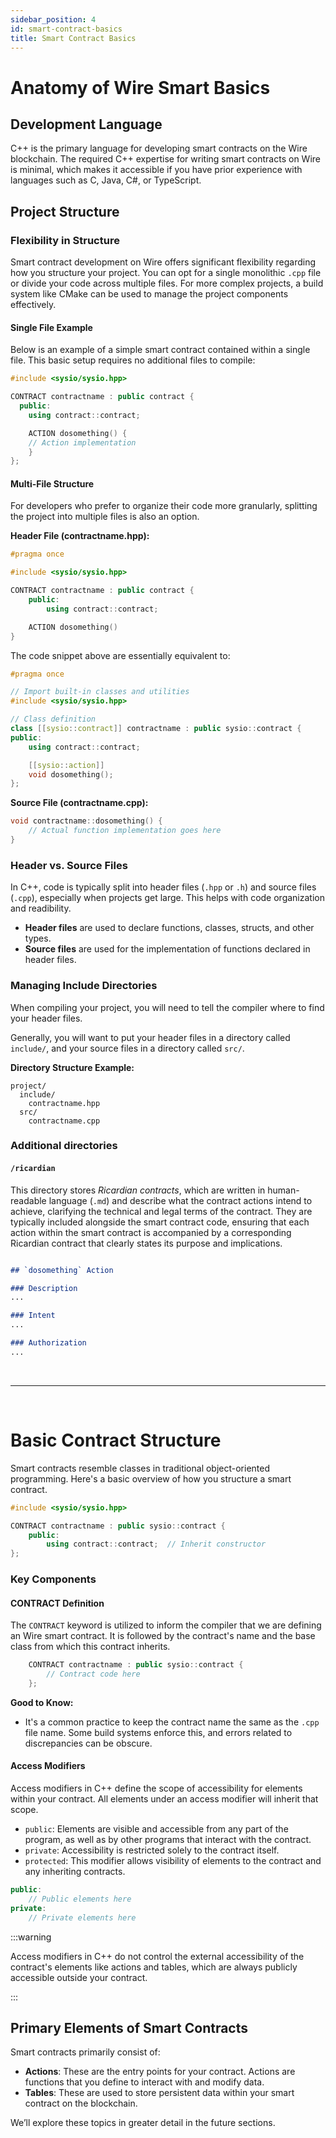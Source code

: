 ```yaml
---
sidebar_position: 4
id: smart-contract-basics
title: Smart Contract Basics
---
```



# Anatomy of Wire Smart Basics

## Development Language

C++ is the primary language for developing smart contracts on the Wire blockchain. The required C++ expertise for writing smart contracts on Wire is minimal, which makes it accessible if you have prior experience with languages such as C, Java, C#, or TypeScript.

## Project Structure

### Flexibility in Structure

Smart contract development on Wire offers significant flexibility regarding how you structure your project. You can opt for a single monolithic `.cpp` file or divide your code across multiple files. For more complex projects, a build system like CMake can be used to manage the project components effectively.

#### Single File Example

Below is an example of a simple smart contract contained within a single file. This basic setup requires no additional files to compile:

```cpp title="project/contractname.cpp"
#include <sysio/sysio.hpp>

CONTRACT contractname : public contract {
  public:
    using contract::contract;

    ACTION dosomething() {
    // Action implementation
    }
};
```

#### Multi-File Structure

For developers who prefer to organize their code more granularly, splitting the project into multiple files is also an option.

**Header File (contractname.hpp):**

```cpp title="project/include/contractname.hpp"
#pragma once

#include <sysio/sysio.hpp>

CONTRACT contractname : public contract {
    public:
        using contract::contract;

    ACTION dosomething()
}
```

The code snippet above are essentially equivalent to:

```cpp title="project/include/contractname.hpp"
#pragma once

// Import built-in classes and utilities
#include <sysio/sysio.hpp>

// Class definition
class [[sysio::contract]] contractname : public sysio::contract {
public:
    using contract::contract;

    [[sysio::action]]
    void dosomething();
};
```

**Source File (contractname.cpp):**

```cpp title="project/src/contractname.cpp"
void contractname::dosomething() {
    // Actual function implementation goes here
}
```

### Header vs. Source Files

In C++, code is typically split into header files (`.hpp` or `.h`) and source files (`.cpp`), especially when projects get large. This helps with code organization and readibility.

- **Header files** are used to declare functions, classes, structs, and other types.
- **Source files** are used for the implementation of functions declared in header files.

### Managing Include Directories

When compiling your project, you will need to tell the compiler where to find your header files.

Generally, you will want to put your header files in a directory called `include/`, and your source files in a directory called `src/`.

**Directory Structure Example:**

```
project/
  include/
    contractname.hpp
  src/
    contractname.cpp
```

### Additional directories

#### `/ricardian`

This directory stores *Ricardian contracts*, which are written in human-readable language (`.md`) and describe what the contract actions intend to achieve, clarifying the technical and legal terms of the contract. They are typically included alongside the smart contract code, ensuring that each action within the smart contract is accompanied by a corresponding Ricardian contract that clearly states its purpose and implications.

```md title="/project/ricardian/contractname.md"

## `dosomething` Action

### Description
...

### Intent
...

### Authorization
...
```

&nbsp;
***
&nbsp;

# Basic Contract Structure

Smart contracts resemble classes in traditional object-oriented programming. Here's a basic overview of how you structure a smart contract.

```cpp title="project/contractname.cpp"
#include <sysio/sysio.hpp>

CONTRACT contractname : public sysio::contract {
    public:
        using contract::contract;  // Inherit constructor
};
```

### Key Components

#### CONTRACT Definition

The `CONTRACT` keyword is utilized to inform the compiler that we are defining an Wire smart contract. It is followed by the contract's name and the base class from which this contract inherits.

```cpp title="project/contractname.cpp"
    CONTRACT contractname : public sysio::contract { 
        // Contract code here
    };
```

**Good to Know:**

- It's a common practice to keep the contract name the same as the `.cpp` file name. Some build systems enforce this, and errors related to discrepancies can be obscure.

#### Access Modifiers

Access modifiers in C++ define the scope of accessibility for elements within your contract. All elements under an access modifier will inherit that scope.

- `public`: Elements are visible and accessible from any part of the program, as well as by other programs that interact with the contract.
- `private`: Accessibility is restricted solely to the contract itself.
- `protected`: This modifier allows visibility of elements to the contract and any inheriting contracts.

```cpp
public:
    // Public elements here
private:
    // Private elements here
```

:::warning

Access modifiers in C++ do not control the external accessibility of the contract's elements like actions and tables, which are always publicly accessible outside your contract.

:::

## Primary Elements of Smart Contracts

Smart contracts primarily consist of:

- **Actions**: These are the entry points for your contract. Actions are functions that you define to interact with and modify data.
- **Tables**: These are used to store persistent data within your smart contract on the blockchain.

We’ll explore these topics in greater detail in the future sections.
